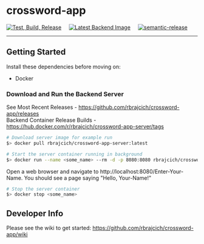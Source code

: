 # crossword-app
[![Test, Build, Release](https://github.com/rbrajcich/crossword-app/workflows/Test,%20Build,%20Release/badge.svg)](https://github.com/rbrajcich/crossword-app/actions?query=workflow%3A%22Test%2C+Build%2C+Release%22+branch%3Amaster)&nbsp;&nbsp;&nbsp;&nbsp;
[![Latest Backend Image](https://img.shields.io/docker/v/rbrajcich/crossword-app-server?color=%230db7ed&label=Latest%20Backend%20Image&logo=Docker)](https://hub.docker.com/r/rbrajcich/crossword-app-server/tags)&nbsp;&nbsp;&nbsp;&nbsp;
[![semantic-release](https://img.shields.io/badge/%20%20%F0%9F%93%A6%F0%9F%9A%80-semantic--release-e10079.svg)](https://github.com/semantic-release/semantic-release)
***
## Getting Started

Install these dependencies before moving on:
- Docker

### Download and Run the Backend Server

See Most Recent Releases -  https://github.com/rbrajcich/crossword-app/releases  
Backend Container Release Builds - https://hub.docker.com/r/rbrajcich/crossword-app-server/tags

```bash
# Download server image for example run
$> docker pull rbrajcich/crossword-app-server:latest

# Start the server container running in background
$> docker run --name <some_name> --rm -d -p 8080:8080 rbrajcich/crossword-app-server:latest
```
Open a web browser and navigate to http://localhost:8080/Enter-Your-Name.
You should see a page saying "Hello, Your-Name!"

```bash
# Stop the server container
$> docker stop <some_name>
```

## Developer Info
Please see the wiki to get started: https://github.com/rbrajcich/crossword-app/wiki